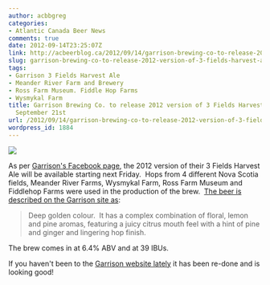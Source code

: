 ```yaml
---
author: acbbgreg
categories:
- Atlantic Canada Beer News
comments: true
date: 2012-09-14T23:25:07Z
link: http://acbeerblog.ca/2012/09/14/garrison-brewing-co-to-release-2012-version-of-3-fields-harvest-ale-friday-september-21st/
slug: garrison-brewing-co-to-release-2012-version-of-3-fields-harvest-ale-friday-september-21st
tags:
- Garrison 3 Fields Harvest Ale
- Meander River Farm and Brewery
- Ross Farm Museum. Fiddle Hop Farms
- Wysmykal Farm
title: Garrison Brewing Co. to release 2012 version of 3 Fields Harvest Ale Friday,
  September 21st
url: /2012/09/14/garrison-brewing-co-to-release-2012-version-of-3-fields-harvest-ale-friday-september-21st/
wordpress_id: 1884
---
```


[![](http://acbeerblog.ca/wp-content/uploads/2012/09/3-fields.png)](http://acbeerblog.ca/wp-content/uploads/2012/09/3-fields.png)

As per [Garrison's Facebook page](http://www.facebook.com/garrisonbrewing), the 2012 version of their 3 Fields Harvest Ale will be available starting next Friday.  Hops from 4 different Nova Scotia fields, Meander River Farms, Wysmykal Farm, Ross Farm Museum and Fiddlehop Farms were used in the production of the brew.  [The beer is described on the Garrison site as](http://adminpanel.garrisonbrewing.com/accounts/garrison/websites/garrisonbrewing.com/module_files/brewery/beer_group/4/beer/22.pdf):


<blockquote>Deep golden colour.  It has a complex combination of floral, lemon and pine aromas, featuring a juicy citrus mouth feel with a hint of pine and ginger and lingering hop finish.</blockquote>


The brew comes in at 6.4% ABV and at 39 IBUs.

If you haven't been to the [Garrison website lately](http://www.garrisonbrewing.com/) it has been re-done and is looking good!
